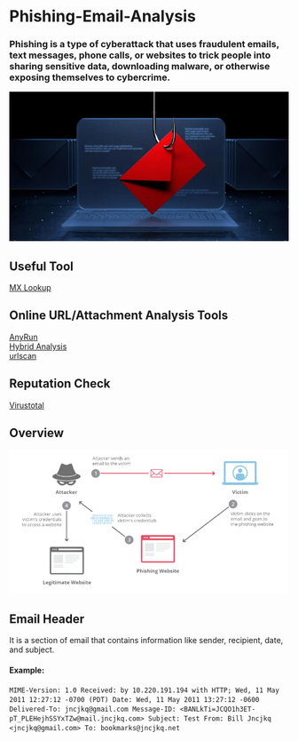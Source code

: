 # Phishing-Email-Analysis

### Phishing is a type of cyberattack that uses fraudulent emails, text messages, phone calls, or websites to trick people into sharing sensitive data, downloading malware, or otherwise exposing themselves to cybercrime. 

<div>
  <p align="center">
  <img src="pictures/logo.png" width="800"> 
  </p>
</div>

## Useful Tool
[MX Lookup](https://mxtoolbox.com/ "MX Lookup")

## Online URL/Attachment Analysis Tools
[AnyRun](https://app.any.run/ "AnyRun")\
[Hybrid Analysis](https://www.hybrid-analysis.com/ "Hybrid Analysis")\
[urlscan](https://urlscan.io/ "urlscan")


## Reputation Check
[Virustotal](https://www.virustotal.com/gui/ "Virustotal")

## Overview
<div>
  <p align="center">
  <img src="pictures/diagram.png" width="800"> 
  </p>
</div>

## Email Header
It is a section of email that contains information like sender, recipient, date, and subject.

#### Example:
` MIME-Version: 1.0
Received: by 10.220.191.194 with HTTP; Wed, 11 May 2011 12:27:12 -0700 (PDT)
Date: Wed, 11 May 2011 13:27:12 -0600
Delivered-To: jncjkq@gmail.com
Message-ID: <BANLkTi=JCQO1h3ET-pT_PLEHejhSSYxTZw@mail.jncjkq.com>
Subject: Test
From: Bill Jncjkq <jncjkq@gmail.com>
To: bookmarks@jncjkq.net `

